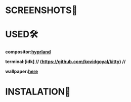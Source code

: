 # SCREENSHOTS🌲


# USED🛠️
**compositor:[hyprland](https://github.com/hyprwm/Hyprland)**

**terminal:[idk] //   (https://github.com/kovidgoyal/kitty) //**

**wallpaper:[here](https://wallhaven.cc/w/76evl9)**
# INSTALATION📮

